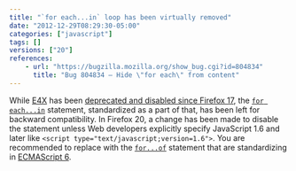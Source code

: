 ```yaml
---
title: "`for each...in` loop has been virtually removed"
date: "2012-12-29T08:29:30-05:00"
categories: ["javascript"]
tags: []
versions: ["20"]
references:
    - url: "https://bugzilla.mozilla.org/show_bug.cgi?id=804834"
      title: "Bug 804834 – Hide \"for each\" from content"
---
```

While [E4X](https://developer.mozilla.org/docs/E4X) has been [deprecated and disabled since Firefox 17](https://www.fxsitecompat.com/en-CA/docs/2012/e4x-has-been-disabled/), the [`for each...in`](https://developer.mozilla.org/docs/Web/JavaScript/Reference/Statements/for_each...in) statement, standardized as a part of that, has been left for backward compatibility. In Firefox 20, a change has been made to disable the statement unless Web developers explicitly specify JavaScript 1.6 and later like `<script type="text/javascript;version=1.6">`. You are recommended to replace with the [`for...of`](https://developer.mozilla.org/docs/Web/JavaScript/Reference/Statements/for...of) statement that are standardizing in [ECMAScript 6](https://developer.mozilla.org/docs/Web/JavaScript/ECMAScript_6_support_in_Mozilla).
